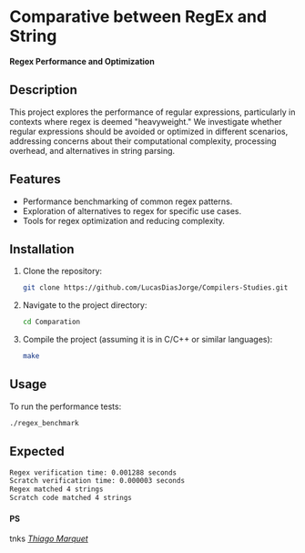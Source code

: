 # Comparative between RegEx and String

**Regex Performance and Optimization** 

## Description

This project explores the performance of regular expressions, particularly in contexts where regex is deemed "heavyweight." We investigate whether regular expressions should be avoided or optimized in different scenarios, addressing concerns about their computational complexity, processing overhead, and alternatives in string parsing.

## Features

- Performance benchmarking of common regex patterns.
- Exploration of alternatives to regex for specific use cases.
- Tools for regex optimization and reducing complexity.

## Installation

1. Clone the repository:
   ```bash
   git clone https://github.com/LucasDiasJorge/Compilers-Studies.git
   ```
2. Navigate to the project directory:
   ```bash
   cd Comparation
   ```
3. Compile the project (assuming it is in C/C++ or similar languages):
   ```bash
   make
   ```

## Usage

To run the performance tests:
```bash
./regex_benchmark
```

## Expected

```bash
Regex verification time: 0.001288 seconds
Scratch verification time: 0.000003 seconds
Regex matched 4 strings
Scratch code matched 4 strings
```

#### PS

tnks _[Thiago Marquet](https://github.com/Thiago-Marquet)_